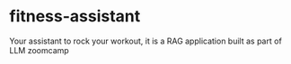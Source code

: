 # fitness-assistant
Your assistant to rock your workout, it is a RAG application built as part of LLM zoomcamp

